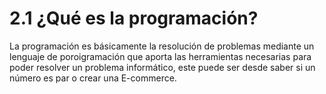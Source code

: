 # 2.1 ¿Qué es la programación?

La programación es básicamente la resolución de problemas mediante un lenguaje de poroigramación que aporta las herramientas necesarias para poder resolver un problema informático, este puede ser desde saber si un número es par o crear una E-commerce.